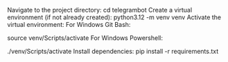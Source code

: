 Navigate to the project directory:
cd telegrambot
Create a virtual environment (if not already created):
python3.12 -m venv venv
Activate the virtual environment:
For Windows Git Bash:

source venv/Scripts/activate
For Windows Powershell:

./venv/Scripts/activate
Install dependencies:
pip install -r requirements.txt